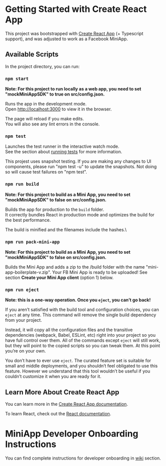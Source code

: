 # Getting Started with Create React App

This project was bootstrapped with [Create React App](https://github.com/facebook/create-react-app) (+ Typescript support), and was adjusted to work as a Facebook MiniApp.

## Available Scripts

In the project directory, you can run:

### `npm start`
**Note: For this project to run locally as a web app, you need to set "mockMiniAppSDK" to true on src/config.json.**

Runs the app in the development mode.\
Open [http://localhost:3000](http://localhost:3000) to view it in the browser.

The page will reload if you make edits.\
You will also see any lint errors in the console.

### `npm test`

Launches the test runner in the interactive watch mode.\
See the section about [running tests](https://facebook.github.io/create-react-app/docs/running-tests) for more information.

This projest uses snapshot testing. If you are making any changes to UI components, please run "npm test -u" to update the snapshots.
Not doing so will cause test failures on "npm test".

### `npm run build`
**Note: For this project to build as a Mini App, you need to set "mockMiniAppSDK" to false on src/config.json.**

Builds the app for production to the `build` folder.\
It correctly bundles React in production mode and optimizes the build for the best performance.

The build is minified and the filenames include the hashes.\

### `npm run pack-mini-app`
**Note: For this project to build as a Mini App, you need to set "mockMiniAppSDK" to false on src/config.json.**

Builds the Mini App and adds a zip to the /build folder with the name "mini-app-boilerplate-v<version>.zip".
Your FB Mini App is ready to be uploaded!
See section **Create your Mini App client** (option 1) below.

### `npm run eject`

**Note: this is a one-way operation. Once you `eject`, you can’t go back!**

If you aren’t satisfied with the build tool and configuration choices, you can `eject` at any time. This command will remove the single build dependency from your project.

Instead, it will copy all the configuration files and the transitive dependencies (webpack, Babel, ESLint, etc) right into your project so you have full control over them. All of the commands except `eject` will still work, but they will point to the copied scripts so you can tweak them. At this point you’re on your own.

You don’t have to ever use `eject`. The curated feature set is suitable for small and middle deployments, and you shouldn’t feel obligated to use this feature. However we understand that this tool wouldn’t be useful if you couldn’t customize it when you are ready for it.

## Learn More About Create React App

You can learn more in the [Create React App documentation](https://facebook.github.io/create-react-app/docs/getting-started).

To learn React, check out the [React documentation](https://reactjs.org/).


# MiniApp Developer Onboarding Instructions

You can find complete instructions for developer onboarding in [wiki](./wiki/Mini-Apps-Developer-Onboarding-Instructions) section.
